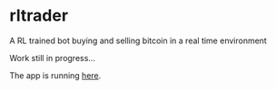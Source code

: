 # rltrader
A RL trained bot buying and selling bitcoin in a real time environment

Work still in progress...

The app is running [here](https://rl-trading-app.ew.r.appspot.com).
